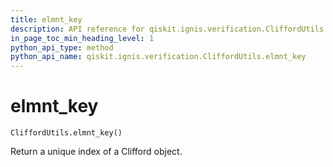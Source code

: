 ```yaml
---
title: elmnt_key
description: API reference for qiskit.ignis.verification.CliffordUtils.elmnt_key
in_page_toc_min_heading_level: 1
python_api_type: method
python_api_name: qiskit.ignis.verification.CliffordUtils.elmnt_key
---
```


# elmnt\_key

<span id="qiskit.ignis.verification.CliffordUtils.elmnt_key" />

`CliffordUtils.elmnt_key()`

Return a unique index of a Clifford object.

